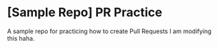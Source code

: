 # [Sample Repo] PR Practice
A sample repo for practicing how to create Pull Requests
I am modifying this haha.
